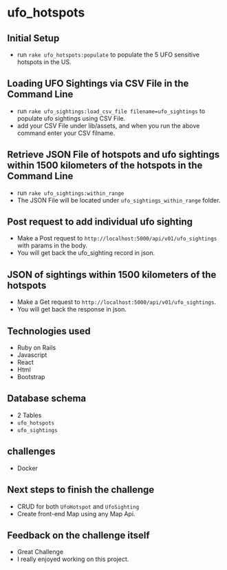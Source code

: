 # ufo_hotspots

## Initial Setup
  - run `rake ufo_hotspots:populate` to populate the 5 UFO sensitive hotspots in the US.

## Loading UFO Sightings via CSV File in the Command Line
  - run `rake ufo_sightings:load_csv_file filename=ufo_sightings` to populate ufo sightings using CSV File.
  - add your CSV File under lib/assets, and when you run the above command enter your CSV filname.

## Retrieve JSON File of hotspots and ufo sightings within 1500 kilometers of the hotspots in the Command Line
  - run `rake ufo_sightings:within_range`
  - The JSON File will be located under `ufo_sightings_within_range` folder.

## Post request to add individual ufo sighting
  - Make a Post request to `http://localhost:5000/api/v01/ufo_sightings` with params in the body.
  - You will get back the ufo_sighting record in json.

## JSON of sightings within 1500 kilometers of the hotspots
  - Make a Get request to `http://localhost:5000/api/v01/ufo_sightings`.
  - You will get back the response in json.

## Technologies used
  - Ruby on Rails
  - Javascript
  - React
  - Html
  - Bootstrap


 ## Database schema
  - 2 Tables
  - `ufo_hotspots`
  - `ufo_sightings`

## challenges
  - Docker

## Next steps to finish the challenge
  - CRUD for both `UfoHotspot` and `UfoSighting`
  - Create front-end Map using any Map Api.

## Feedback on the challenge itself
  - Great Challenge
  - I really enjoyed working on this project.